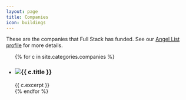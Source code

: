 ```yaml
---
layout: page
title: Companies
icon: buildings
---
```


These are the companies that Full Stack has funded. See our [Angel List profile](https://angel.co/fullstackventures) for more details.

<ul class="companies-list">
    {% for c in site.categories.companies %}
    <li>
        <h3><a href="{{ c.website }}" target="_blank"><img src="{{ c.logo }}" class="company-logo" /></a>{{ c.title }}</h3>
        {{ c.excerpt }}
    </li>
    {% endfor %}
</ul>
